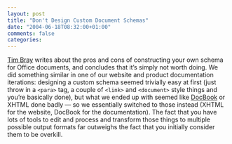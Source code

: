 ```yaml
---
layout: post
title: "Don't Design Custom Document Schemas"
date: "2004-06-18T08:32:00+01:00"
comments: false
categories: 
---
```


<p><a href="http://www.tbray.org/ongoing/When/200x/2004/06/17/CustomSchemas">Tim Bray</a> writes about the pros and cons of constructing your own schema for Office documents, and concludes that it&#8217;s simply not worth doing. We did something similar in one of our website and product documentation iterations: designing a custom schema seemed trivially easy at first (just throw in a <code>&lt;para&gt;</code> tag, a couple of <code>&lt;link&gt;</code> and <code>&lt;document&gt;</code> style things and you&#8217;re basically done), but what we ended up with seemed like <a href="http://www.docbook.org/">DocBook</a> or XHTML done badly &#8212; so we essentially switched to those instead (XHTML for the website, DocBook for the documentation). The fact that you have lots of tools to edit and process and transform those things to multiple possible output formats far outweighs the fact that you initially consider them to be overkill.</p>


